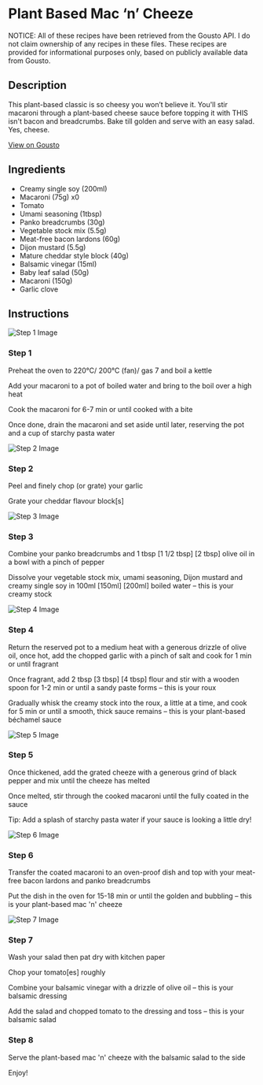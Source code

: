 # Plant Based Mac ‘n’ Cheeze

NOTICE: All of these recipes have been retrieved from the Gousto API. I do not claim ownership of any recipes in these files. These recipes are provided for informational purposes only, based on publicly available data from Gousto.

## Description

This plant-based classic is so cheesy you won’t believe it. You'll stir macaroni through a plant-based cheese sauce before topping it with THIS isn't bacon and breadcrumbs. Bake till golden and serve with an easy salad. Yes, cheese.

[View on Gousto](https://www.gousto.co.uk/recipes/cookbook/plant-based-mac-n-cheeze)

## Ingredients

- Creamy single soy (200ml)
- Macaroni (75g) x0
- Tomato
- Umami seasoning (1tbsp)
- Panko breadcrumbs (30g)
- Vegetable stock mix (5.5g)
- Meat-free bacon lardons (60g)
- Dijon mustard (5.5g)
- Mature cheddar style block (40g)
- Balsamic vinegar (15ml)
- Baby leaf salad (50g)
- Macaroni (150g)
- Garlic clove

## Instructions

![Step 1 Image](https://production-media.gousto.co.uk/cms/recipe-step-image/step-1-copy-1718717147872-x200.jpg)

### Step 1

Preheat the oven to 220°C/ 200°C (fan)/ gas 7 and boil a kettle

Add your macaroni to a pot of boiled water and bring to the boil over a high heat

Cook the macaroni for 6-7 min or until cooked with a bite

Once done, drain the macaroni and set aside until later, reserving the pot and a cup of starchy pasta water

![Step 2 Image](https://production-media.gousto.co.uk/cms/recipe-step-image/step-2-1718717197427-x200.jpg)

### Step 2

Peel and finely chop (or grate) your garlic

Grate your cheddar flavour block[s]

![Step 3 Image](https://production-media.gousto.co.uk/cms/recipe-step-image/step-3-1718717161454-x200.jpg)

### Step 3

Combine your panko breadcrumbs and 1 tbsp <span class="text-purple">[1 1/2 tbsp]</span> <span class="text-danger">[2 tbsp] </span>olive oil in a bowl with a pinch of pepper

Dissolve your vegetable stock mix, umami seasoning, Dijon mustard and creamy single soy in 100ml <span class="text-purple">[150ml]</span> <span class="text-danger">[200ml]</span> boiled water – this is your creamy stock

![Step 4 Image](https://production-media.gousto.co.uk/cms/recipe-step-image/step-4-1718717165894-x200.jpg)

### Step 4

Return the reserved pot to a medium heat with a generous drizzle of olive oil, once hot, add the chopped garlic with a pinch of salt and cook for 1 min or until fragrant

Once fragrant, add 2 tbsp <span class="text-purple">[3 tbsp]</span><span class="text-danger"> [4 tbsp] </span>flour and stir with a wooden spoon for 1-2 min or until a sandy paste forms – this is your roux

Gradually whisk the creamy stock into the roux, a little at a time, and cook for 5 min or until a smooth, thick sauce remains – this is your plant-based béchamel sauce

![Step 5 Image](https://production-media.gousto.co.uk/cms/recipe-step-image/step-5-1718717169342-x200.jpg)

### Step 5

Once thickened, add the grated cheeze with a generous grind of black pepper and mix until the cheeze has melted

Once melted, stir through the cooked macaroni until the fully coated in the sauce

Tip: Add a splash of starchy pasta water if your sauce is looking a little dry!

![Step 6 Image](https://production-media.gousto.co.uk/cms/recipe-step-image/step-6-1718717173071-x200.jpg)

### Step 6

Transfer the coated macaroni to an oven-proof dish and top with your meat-free bacon lardons and panko breadcrumbs

Put the dish in the oven for 15-18 min or until the golden and bubbling – this is your plant-based mac 'n' cheeze

![Step 7 Image](https://production-media.gousto.co.uk/cms/recipe-step-image/step-7-1718717176192-x200.jpg)

### Step 7

Wash your salad then pat dry with kitchen paper

Chop your tomato[es] roughly

Combine your balsamic vinegar with a drizzle of olive oil – this is your balsamic dressing

Add the salad and chopped tomato to the dressing and toss – this is your balsamic salad

### Step 8

Serve the plant-based mac 'n' cheeze with the balsamic salad to the side

Enjoy!

